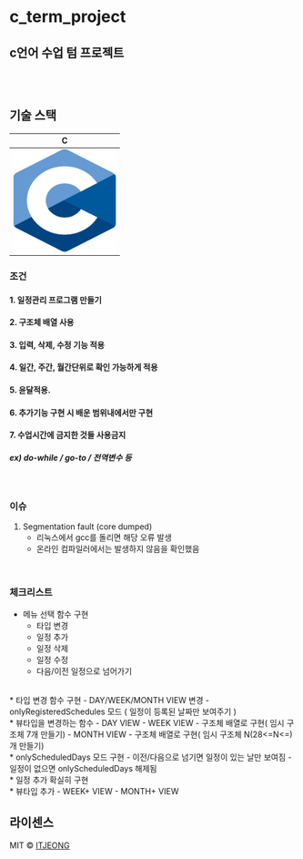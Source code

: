 # c_term_project

## c언어 수업 텀 프로젝트
<br>

<br>

## 기술 스택

| C |
| :--------: |
|   <img src="https://raw.githubusercontent.com/ITJEONG-DEV/README/46a37ee1c7ef889704bffa1b71ebdfe6b4400ee4/.images/c.svg" width="180" height="180"/>   |


### 조건

#### 1. 일정관리 프로그램 만들기
#### 2. 구조체 배열 사용
#### 3. 입력, 삭제, 수정 기능 적용
#### 4. 일간, 주간, 월간단위로 확인 가능하게 적용
#### 5. 윤달적용.
#### 6. 추가기능 구현 시 배운 범위내에서만 구현
#### 7. 수업시간에 금지한 것들 사용금지
##### ex) do-while / go-to / 전역변수 등
<br>

### 이슈

1. Segmentation fault (core dumped)
    * 리눅스에서 gcc를 돌리면 해당 오류 발생
    * 온라인 컴파일러에서는 발생하지 않음을 확인했음
<br>

### 체크리스트

* 메뉴 선택 함수 구현
    - 타입 변경
    - 일정 추가
    - 일정 삭제
    - 일정 수정
    - 다음/이전 일정으로 넘어가기
<br>
* 타입 변경 함수 구현
    - DAY/WEEK/MONTH VIEW 변경
    - onlyRegisteredSchedules 모드
      ( 일정이 등록된 날짜만 보여주기 )
<br>
* 뷰타입을 변경하는 함수
    - DAY VIEW
    - WEEK VIEW
        - 구조체 배열로 구현( 임시 구조체 7개 만들기)
    - MONTH VIEW
        - 구조체 배열로 구현( 임시 구조체 N(28<=N<=)개 만들기)
<br>
* onlyScheduledDays 모드 구현
    - 이전/다음으로 넘기면 일정이 있는 날만 보여짐
    - 일정이 없으면 onlyScheduledDays 해제됨
<br>
* 일정 추가 확실히 구현
<br>
* 뷰타입 추가
    - WEEK+ VIEW
    - MONTH+ VIEW
<br>

## 라이센스

MIT &copy; [ITJEONG](mailto:derbana1027@gmail.com)
